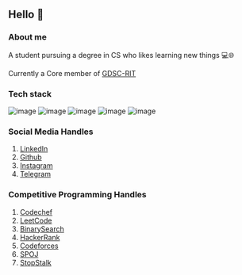 ## Hello 👋

### About me
A student pursuing a degree in CS who likes learning new things 💻🌐

Currently a Core member of [GDSC-RIT](https://github.com/DSC-RIT) 

### Tech stack
![image](https://img.shields.io/badge/MongoDB-4EA94B?style=for-the-badge&logo=mongodb&logoColor=white)
![image](https://img.shields.io/badge/Express.js-000000?style=for-the-badge&logo=express&logoColor=white)
![image](https://img.shields.io/badge/React-20232A?style=for-the-badge&logo=react&logoColor=61DAFB)
![image](https://img.shields.io/badge/Node.js-339933?style=for-the-badge&logo=nodedotjs&logoColor=white)
![image](https://img.shields.io/badge/Flutter-02569B?style=for-the-badge&logo=flutter&logoColor=white)


### Social Media Handles
1. [LinkedIn](https://www.linkedin.com/in/aakashpothepalli)
2. [Github](https://github.com/aakashpothepalli)
3. [Instagram](https://www.instagram.com/aakashpothepalli)
4. [Telegram](https://telegram.me/aakash9518)

### Competitive Programming Handles
1. [Codechef](https://www.codechef.com/users/aakash9518)
2. [LeetCode](https://leetcode.com/aakashpothepalli/)
3. [BinarySearch](https://binarysearch.com/@/aakash9518)
4. [HackerRank](https://www.hackerrank.com/aakashpothepalli)
5. [Codeforces](https://codeforces.com/profile/Aakash9518)
6. [SPOJ](https://www.spoj.com/users/aakash9518)
7. [StopStalk](https://www.stopstalk.com/user/profile/aakash9518)
